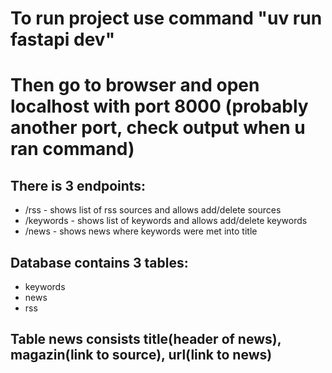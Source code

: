 <h1>To run project use command "uv run fastapi dev"</h1>
<h1>Then go to browser and open localhost with port 8000 (probably another port, check output when u ran command)</h1>
<h2>There is 3 endpoints:</h2>

- /rss - shows list of rss sources and allows add/delete sources
- /keywords - shows list of keywords and allows add/delete keywords
- /news - shows news where keywords were met into title

<h2>Database contains 3 tables:</h2>

- keywords
- news
- rss

<h2>Table news consists title(header of news), magazin(link to source), url(link to news)</h2>
